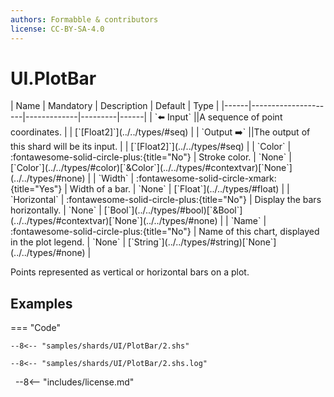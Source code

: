 ```yaml
---
authors: Formabble & contributors
license: CC-BY-SA-4.0
---
```



# UI.PlotBar

<div class="sh-parameters" markdown="1">
| Name | Mandatory | Description | Default | Type |
|------|---------------------|-------------|---------|------|
| `⬅️ Input` ||A sequence of point coordinates. | | [`[Float2]`](../../types/#seq) |
| `Output ➡️` ||The output of this shard will be its input. | | [`[Float2]`](../../types/#seq) |
| `Color` | :fontawesome-solid-circle-plus:{title="No"}  | Stroke color. | `None` | [`Color`](../../types/#color)[`&Color`](../../types/#contextvar)[`None`](../../types/#none) |
| `Width` | :fontawesome-solid-circle-xmark:{title="Yes"}  | Width of a bar. | `None` | [`Float`](../../types/#float) |
| `Horizontal` | :fontawesome-solid-circle-plus:{title="No"}  | Display the bars horizontally. | `None` | [`Bool`](../../types/#bool)[`&Bool`](../../types/#contextvar)[`None`](../../types/#none) |
| `Name` | :fontawesome-solid-circle-plus:{title="No"}  | Name of this chart, displayed in the plot legend. | `None` | [`String`](../../types/#string)[`None`](../../types/#none) |

</div>

Points represented as vertical or horizontal bars on a plot.

## Examples

=== "Code"

  ```x86asm linenums="1"
  --8<-- "samples/shards/UI/PlotBar/2.shs"
  ```

  ```
  --8<-- "samples/shards/UI/PlotBar/2.shs.log"
  ```
&nbsp;
--8<-- "includes/license.md"

